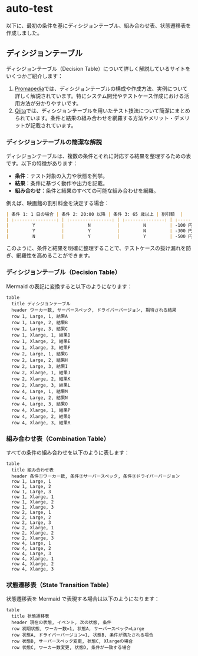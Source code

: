 # auto-test

以下に、最初の条件を基にディシジョンテーブル、組み合わせ表、状態遷移表を作成しました。

## ディシジョンテーブル

ディシジョンテーブル（Decision Table）について詳しく解説しているサイトをいくつかご紹介します：

1. [Promapedia](https://ssaits.jp/promapedia/method/decision-tables.html)では、ディシジョンテーブルの構成や作成方法、実例について詳しく解説されています。特にシステム開発やテストケース作成における活用方法が分かりやすいです。
2. [Qiita](https://qiita.com/yasuro/items/f6f49a3212bab2dfeef8)では、ディシジョンテーブルを用いたテスト技法について簡潔にまとめられています。条件と結果の組み合わせを網羅する方法やメリット・デメリットが記載されています。

### ディシジョンテーブルの簡潔な解説

ディシジョンテーブルは、複数の条件とそれに対応する結果を整理するための表です。以下の特徴があります：

- **条件**：テスト対象の入力や状態を列挙。
- **結果**：条件に基づく動作や出力を記載。
- **組み合わせ**：条件と結果のすべての可能な組み合わせを網羅。

例えば、映画館の割引料金を決定する場合：

```markdown
| 条件 1: 1 日の場合 | 条件 2: 20:00 以降 | 条件 3: 65 歳以上 | 割引額  |
| :----------------: | :----------------: | :---------------: | :-----: |
|         Y          |         N          |         N         | -100 円 |
|         Y          |         Y          |         N         | -300 円 |
|         N          |         Y          |         Y         | -500 円 |
```

このように、条件と結果を明確に整理することで、テストケースの抜け漏れを防ぎ、網羅性を高めることができます。

### ディシジョンテーブル（Decision Table）

Mermaid の表記に変換すると以下のようになります：

```mermaid
table
  title ディシジョンテーブル
  header ワーカー数, サーバースペック, ドライバーバージョン, 期待される結果
  row 1, Large, 1, 結果A
  row 1, Large, 2, 結果B
  row 1, Large, 3, 結果C
  row 1, Xlarge, 1, 結果D
  row 1, Xlarge, 2, 結果E
  row 1, Xlarge, 3, 結果F
  row 2, Large, 1, 結果G
  row 2, Large, 2, 結果H
  row 2, Large, 3, 結果I
  row 2, Xlarge, 1, 結果J
  row 2, Xlarge, 2, 結果K
  row 2, Xlarge, 3, 結果L
  row 4, Large, 1, 結果M
  row 4, Large, 2, 結果N
  row 4, Large, 3, 結果O
  row 4, Xlarge, 1, 結果P
  row 4, Xlarge, 2, 結果Q
  row 4, Xlarge, 3, 結果R
```

### 組み合わせ表（Combination Table）

すべての条件の組み合わせを以下のように表します：

```mermaid
table
  title 組み合わせ表
  header 条件①ワーカー数, 条件②サーバースペック, 条件③ドライバーバージョン
  row 1, Large, 1
  row 1, Large, 2
  row 1, Large, 3
  row 1, Xlarge, 1
  row 1, Xlarge, 2
  row 1, Xlarge, 3
  row 2, Large, 1
  row 2, Large, 2
  row 2, Large, 3
  row 2, Xlarge, 1
  row 2, Xlarge, 2
  row 2, Xlarge, 3
  row 4, Large, 1
  row 4, Large, 2
  row 4, Large, 3
  row 4, Xlarge, 1
  row 4, Xlarge, 2
  row 4, Xlarge, 3
```

### 状態遷移表（State Transition Table）

状態遷移表を Mermaid で表現する場合は以下のようになります：

```mermaid
table
  title 状態遷移表
  header 現在の状態, イベント, 次の状態, 条件
  row 初期状態, ワーカー数=1, 状態A, サーバースペック=Large
  row 状態A, ドライバーバージョン=1, 状態B, 条件が満たされる場合
  row 状態B, サーバースペック変更, 状態C, Xlargeの場合
  row 状態C, ワーカー数変更, 状態D, 条件が一致する場合
```
